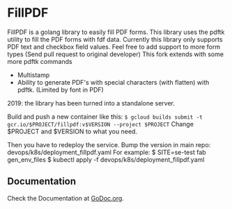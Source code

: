 # FillPDF

FillPDF is a golang library to easily fill PDF forms. This library uses the pdftk utility to fill the PDF forms with fdf data.
Currently this library only supports PDF text and checkbox field values. Feel free to add support to more form types (Send pull request to original developer)
This fork extends with some more pdftk commands
* Multistamp
* Ability to generate PDF's with special characters (with flatten) with pdftk. (Limited by font in PDF)

2019: the library has been turned into a standalone server.

Build and push a new container like this:
`$ gcloud builds submit -t gcr.io/$PROJECT/fillpdf:v$VERSION --project $PROJECT`
Change $PROJECT and $VERSION to what you need.

Then you have to redeploy the service. Bump the version in main repo: devops/k8s/deployment_fillpdf.yaml
For example:
$ SITE=se-test fab gen_env_files
$ kubectl apply -f devops/k8s/deployment_fillpdf.yaml

## Documentation 

Check the Documentation at [GoDoc.org](https://godoc.org/github.com/desertbit/fillpdf).
